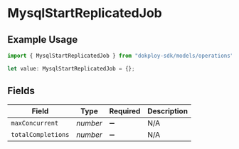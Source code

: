 # MysqlStartReplicatedJob

## Example Usage

```typescript
import { MysqlStartReplicatedJob } from "dokploy-sdk/models/operations";

let value: MysqlStartReplicatedJob = {};
```

## Fields

| Field              | Type               | Required           | Description        |
| ------------------ | ------------------ | ------------------ | ------------------ |
| `maxConcurrent`    | *number*           | :heavy_minus_sign: | N/A                |
| `totalCompletions` | *number*           | :heavy_minus_sign: | N/A                |